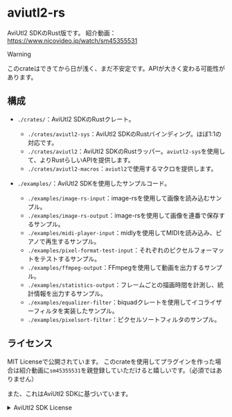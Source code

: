 # aviutl2-rs

AviUtl2 SDKのRust版です。
紹介動画：<https://www.nicovideo.jp/watch/sm45355531>

> [!WARNING]
> このcrateはできてから日が浅く、まだ不安定です。APIが大きく変わる可能性があります。

## 構成

- `./crates/`：AviUtl2 SDKのRustクレート。
  - `./crates/aviutl2-sys`：AviUtl2 SDKのRustバインディング。ほぼ1:1の対応です。
  - `./crates/aviutl2`：AviUtl2 SDKのRustラッパー。`aviutl2-sys`を使用して、よりRustらしいAPIを提供します。
  - `./crates/aviutl2-macros`：`aviutl2`で使用するマクロを提供します。

- `./examples/`：AviUtl2 SDKを使用したサンプルコード。
  - `./examples/image-rs-input`：image-rsを使用して画像を読み込むサンプル。
  - `./examples/image-rs-output`：image-rsを使用して画像を連番で保存するサンプル。
  - `./examples/midi-player-input`：midlyを使用してMIDIを読み込み、ピアノで再生するサンプル。
  - `./examples/pixel-format-test-input`：それぞれのピクセルフォーマットをテストするサンプル。
  - `./examples/ffmpeg-output`：FFmpegを使用して動画を出力するサンプル。
  - `./examples/statistics-output`：フレームごとの描画時間を計測し、統計情報を出力するサンプル。
  - `./examples/equalizer-filter`：biquadクレートを使用してイコライザーフィルタを実装したサンプル。
  - `./examples/pixelsort-filter`：ピクセルソートフィルタのサンプル。

## ライセンス

MIT Licenseで公開されています。
このcrateを使用してプラグインを作った場合は紹介動画に`sm45355531`を親登録していただけると嬉しいです。（必須ではありません）

また、これはAviUtl2 SDKに基づいています。

<details>
<summary>AviUtl2 SDK License</summary>

```
---------------------------------
AviUtl ExEdit2 Plugin SDK License
---------------------------------

The MIT License

Copyright (c) 2025 Kenkun

Permission is hereby granted, free of charge, to any person obtaining a copy
of this software and associated documentation files (the "Software"), to deal
in the Software without restriction, including without limitation the rights
to use, copy, modify, merge, publish, distribute, sublicense, and/or sell
copies of the Software, and to permit persons to whom the Software is
furnished to do so, subject to the following conditions:

The above copyright notice and this permission notice shall be included in
all copies or substantial portions of the Software.

THE SOFTWARE IS PROVIDED "AS IS", WITHOUT WARRANTY OF ANY KIND, EXPRESS OR
IMPLIED, INCLUDING BUT NOT LIMITED TO THE WARRANTIES OF MERCHANTABILITY,
FITNESS FOR A PARTICULAR PURPOSE AND NONINFRINGEMENT. IN NO EVENT SHALL THE
AUTHORS OR COPYRIGHT HOLDERS BE LIABLE FOR ANY CLAIM, DAMAGES OR OTHER
LIABILITY, WHETHER IN AN ACTION OF CONTRACT, TORT OR OTHERWISE, ARISING FROM,
OUT OF OR IN CONNECTION WITH THE SOFTWARE OR THE USE OR OTHER DEALINGS IN
THE SOFTWARE.
```

</details>
